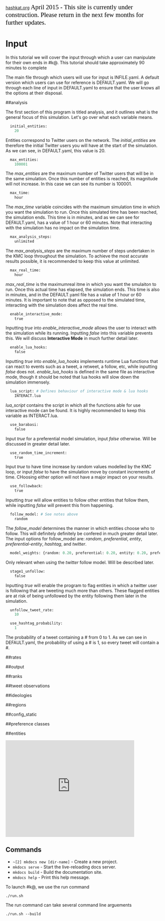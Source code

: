 [hashkat.org](http://hashkat.org)
<span style="color:black; font-family:Georgia; font-size:1.5em;">April 2015 - This site is currently under construction. Please return in the next few months for further updates. </span>

# Input

In this tutorial we will cover the input through which a user can manipulate for their own ends in #k@. This tutorial should take approximately 90 minutes to complete

The main file through which users will use for input is INFILE.yaml. A default version which users can use for reference is DEFAULT.yaml. We will go through each line of input in DEFAULT.yaml to ensure that the user knows all the options at their disposal.

##analysis

The first section of this program is titled analysis, and it outlines what is the general focus of this simulation. Let's go over what each variable means.

```python
  initial_entities:
    20
```

Entities correspond to Twitter users on the network. The *initial_entities* are therefore the initial Twitter users you will have at the start of the simulation. As we can see, in DEFAULT.yaml, this value is 20.

```python
  max_entities:
    100001
```

The *max_entities* are the maximum number of Twitter users that will be in the same simulation. Once this number of entities is reached, its magnitude will not increase. In this case we can see its number is 100001.

```python
  max_time:
    hour
```

The *max_time* variable coincides with the maximum simulation time in which you want the simulation to run. Once this simulated time has been reached, the simulation ends. This time is in minutes, and as we can see for DEFAULT.yaml, has a value of 1 hour or 60 minutes.
Note that interacting with the simulation has no impact on the simulation time.

```python
  max_analysis_steps:
    unlimited
```

The *max_analysis_steps* are the maximum  number of steps undertaken in the KMC loop throughout the simulation. To achieve the most accurate results possible, it is recommended to keep this value at unlimited.

```python
  max_real_time:
    hour
```

*max_real_time* is the maximumreal itme in which you want the smulaiton to run. Once this actual time has elapsed, the simulation ends. This time is also in minutes, and in the DEFAULT.yaml file has a value of 1 hour or 60 minutes. It is important to note that as
opposed to the simulated time, interacting with the simulation does affect the real time. 

```python
  enable_interactive_mode:
    true
```

Inputting *true* into *enable_interactive_mode* allows the user to interact with the simulation while its running. Inputting *false* into this variable prevents this. We will discuss **Interactive Mode** in much further detail later.

```python
  enable_lua_hooks:
    false
```

Inputting *true* into *enable_lua_hooks* implements runtime Lua functions that can react to events such as a tweet, a retweet, a follow, etc, while inputting *false* does not. *enable_lua_hooks* is defined in the same file as interactive mode,
though it should be noted that lua hooks will slow down the simulation immensely.

```python
  lua_script: # Defines behaviour of interactive mode & lua hooks
    INTERACT.lua
```

*lua_script* contains the script in which all the functions able for use interactive mode can be found. It is highly recommended to keep this variable as INTERACT.lua.

```python
  use_barabasi:
    false
```

Input *true* for a preferential model simulation, input *false* otherwise. Will be discussed in greater detail later.

```python
  use_random_time_increment:
    true
```

Input *true* to have time increase by random values modelled by the KMC loop, or input *false* to have the simulation move by constant increments of time. CHoosing either option will not have a major impact on your results.

```python
  use_followback:
    true
```

Inputting *true* will allow entities to follow other entities that follow them, while inputting *false* will prevent this from happening.

```python
  follow_model: # See notes above
    random
```

The *follow_model* determines the manner in which entities choose who to follow. This will definitely definitely be confered in much greater detail later. The input options for follow_model are: *random*, *preferential*, *entity*,
*preferential-entity*, *hashtag*, and *twitter*.

```python  
  model_weights: {random: 0.20, preferential: 0.20, entity: 0.20, preferential_entity: 0.20, hashtag: 0.20}
```

Only relevant when using the *twitter* follow model. Will be described later.

```python
  stage1_unfollow:
    false
```

Inputting *true* will enable the program to flag entities in which a twitter user is following that are tweeting much more than others. These flagged entities are at risk of being unfollowed by the entity following them later in the simulation.

```python
  unfollow_tweet_rate:
    10
```



```python
  use_hashtag_probability:
    1
```

The probability of a tweet containing a # from 0 to 1. As we can see in DEFAULT.yaml, the probability of using a # is 1, so every tweet will contain a #.

##rates



##output



##ranks



##tweet observations



##ideologies



##regions



##config_static



##preference classes



##entities



<iframe width="420" height="315" src="https://www.youtube.com/embed/g2QeKQ9yXy0" frameborder="0" allowfullscreen></iframe>

## Commands

* `~[2] mkdocs new [dir-name]` - Create a new project.
* `mkdocs serve` - Start the live-reloading docs server.
* `mkdocs build` - Build the documentation site.
* `mkdocs help` - Print this help message.

To launch #k@, we use the run command

`./run.sh`

The run command can take several command line arguements 

`./run.sh --build`

